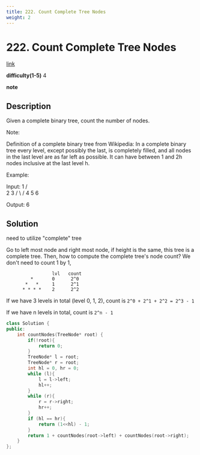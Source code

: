 ```yaml
---
title: 222. Count Complete Tree Nodes
weight: 2
---
```

# 222. Count Complete Tree Nodes
[link](https://leetcode.com/problems/count-complete-tree-nodes/)

**difficulty(1-5)**
4

**note**

## Description
Given a complete binary tree, count the number of nodes.

Note:

Definition of a complete binary tree from Wikipedia:
In a complete binary tree every level, except possibly the last, is completely filled, and all nodes in the last level are as far left as possible. It can have between 1 and 2h nodes inclusive at the last level h.

Example:

Input: 
    1
   / \
  2   3
 / \  /
4  5 6

Output: 6

## Solution
need to utilize "complete" tree

Go to left most node and right most node, if height is the same, this tree is a complete tree. Then, how to compute the complete tree's node count? We don't need to count 1 by 1, 

```
                 lvl   count
         *       0      2^0
       *   *     1      2^1
      * * * *    2      2^2
```
If we have 3 levels in total (level 0, 1, 2), count is `2^0 + 2^1 + 2^2 = 2^3 - 1`

If we have n levels in total, count is `2^n - 1`

```c++
class Solution {
public:
    int countNodes(TreeNode* root) {
        if(!root){
            return 0;
        }
        TreeNode* l = root;
        TreeNode* r = root;
        int hl = 0, hr = 0;
        while (l){
            l = l->left;
            hl++;
        }
        while (r){
            r = r->right;
            hr++;
        }
        if (hl == hr){
            return (1<<hl) - 1;
        }
        return 1 + countNodes(root->left) + countNodes(root->right);
    }
};
```